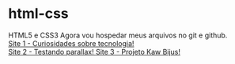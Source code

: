 # html-css
 HTML5 e CSS3
 Agora vou hospedar meus arquivos no git e github. <br>
<a href="https://cgb102000.github.io/html-css/android">Site 1 - Curiosidades sobre tecnologia! </a> <br>
<a href="https://cgb102000.github.io/html-css/desafio 012">Site 2 - Testando parallax! </a>
<a href="https://cgb102000.github.io/html-css/projeto kawany">Site 3 - Projeto Kaw Bijus! </a>
